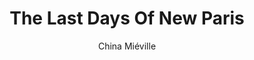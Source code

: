 ---
title: The Last Days Of New Paris
author: China Miéville
readingDate: 2017-05-01
purchaseLink:
---